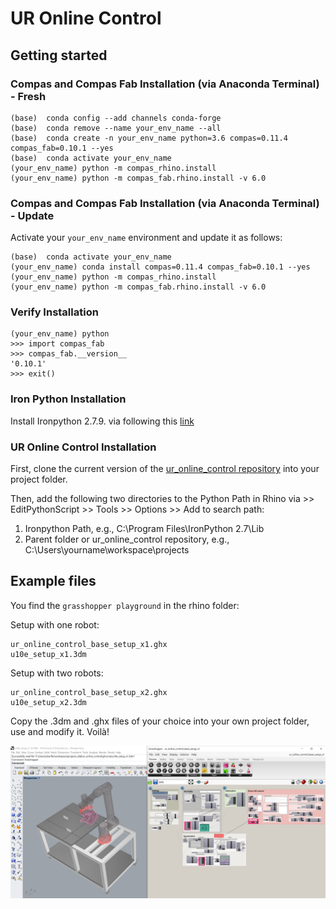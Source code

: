 ﻿# UR Online Control


## Getting started

### Compas and Compas Fab Installation (via Anaconda Terminal) - Fresh
    
    (base)  conda config --add channels conda-forge
    (base)  conda remove --name your_env_name --all
    (base)  conda create -n your_env_name python=3.6 compas=0.11.4 compas_fab=0.10.1 --yes
    (base)  conda activate your_env_name
    (your_env_name) python -m compas_rhino.install
    (your_env_name) python -m compas_fab.rhino.install -v 6.0

### Compas and Compas Fab Installation (via Anaconda Terminal) - Update

Activate your `your_env_name` environment and update it as follows:

    (base)  conda activate your_env_name
    (your_env_name) conda install compas=0.11.4 compas_fab=0.10.1 --yes
    (your_env_name) python -m compas_rhino.install
    (your_env_name) python -m compas_fab.rhino.install -v 6.0

### Verify Installation

    (your_env_name) python
    >>> import compas_fab
    >>> compas_fab.__version__
    '0.10.1'
    >>> exit()

### Iron Python Installation

Install Ironpython 2.7.9. via following this [link](https://github.com/IronLanguages/ironpython2/releases/tag/ipy-2.7.9)

### UR Online Control Installation

First, clone the current version of the [ur_online_control repository](https://github.com/augmentedfabricationlab/ur_online_control) 
into your project folder.

Then, add the following two directories to the Python Path in Rhino via >> EditPythonScript >> Tools >> Options >> Add to search path:

1. Ironpython Path, e.g., C:\Program Files\IronPython 2.7\Lib
2. Parent folder or ur_online_control repository, e.g., C:\Users\yourname\workspace\projects

## Example files

You find the `grasshopper playground` in the rhino folder:

Setup with one robot:

    ur_online_control_base_setup_x1.ghx
    u10e_setup_x1.3dm

Setup with two robots:

    ur_online_control_base_setup_x2.ghx
    u10e_setup_x2.3dm

Copy the .3dm and .ghx files of your choice into your own project folder, use and modify it. Voilà!


![`grasshopper playground`](ghcomp/images/gui_example.PNG)

